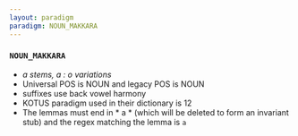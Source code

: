 ```yaml
---
layout: paradigm
paradigm: NOUN_MAKKARA
---
```

### ` NOUN_MAKKARA `

* _a stems, a : o  variations_
* Universal POS is NOUN and legacy POS is NOUN
* suffixes use back vowel harmony
* KOTUS paradigm used in their dictionary is 12
* The lemmas must end in * a * (which will be deleted to form an invariant stub) and the regex matching the lemma is ` a `
